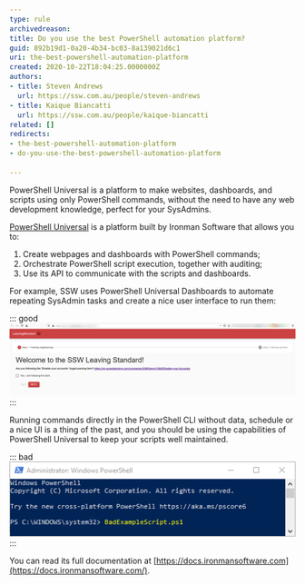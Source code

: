 ```yaml
---
type: rule
archivedreason: 
title: Do you use the best PowerShell automation platform?
guid: 892b19d1-0a20-4b34-bc03-8a139021d6c1
uri: the-best-powershell-automation-platform
created: 2020-10-22T18:04:25.0000000Z
authors:
- title: Steven Andrews
  url: https://ssw.com.au/people/steven-andrews
- title: Kaique Biancatti
  url: https://ssw.com.au/people/kaique-biancatti
related: []
redirects:
- the-best-powershell-automation-platform
- do-you-use-the-best-powershell-automation-platform

---
```


PowerShell Universal is a platform to make websites, dashboards, and scripts using only PowerShell commands, without the need to have any web development knowledge, perfect for your SysAdmins.

[PowerShell Universal](https://ironmansoftware.com/powershell-universal/) is a platform built by Ironman Software that allows you to:

1. Create webpages and dashboards with PowerShell commands;
2. Orchestrate PowerShell script execution, together with auditing;
3. Use its API to communicate with the scripts and dashboards.


<!--endintro-->

For example, SSW uses PowerShell Universal Dashboards to automate repeating SysAdmin tasks and create a nice user interface to run them:


::: good  
![Figure: Good Example - Dashboard to automate employee's leaving standard](automated-standard.png)  
:::

Running commands directly in the PowerShell CLI without data, schedule or a nice UI is a thing of the past, and you should be using the capabilities of PowerShell Universal to keep your scripts well maintained.


::: bad  
![Figure: Bad Example - Running commands by hand directly](running-commands-hand.png)  
:::

You can read its full documentation at [https://docs.ironmansoftware.com](https://docs.ironmansoftware.com/).
